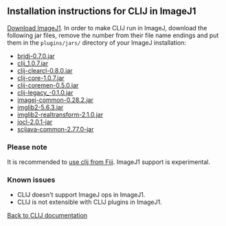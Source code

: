 ## Installation instructions for CLIJ in ImageJ1

[Download ImageJ1](https://imagej.nih.gov/ij/download.html). In order to make CLIJ run in ImageJ, download the following jar files, remove the number from their file name endings and put them in the `plugins/jars/` directory of your ImageJ installation:
* [bridj-0.7.0.jar](https://sites.imagej.net/clij/jars/bridj-0.7.0.jar-20181201213334)
* [clij_1.0.7.jar](https://github.com/clij/clij/releases/download/1.0.7/clij-core-1.0.7.jar)
* [clij-clearcl-0.8.0.jar](https://sites.imagej.net/clij/jars/clij-clearcl-0.8.0.jar-20190115231015)
* [clij-core-1.0.7.jar](https://github.com/clij/clij/releases/download/1.0.7/clij-core-1.0.7.jar)
* [clij-coremen-0.5.0.jar](https://sites.imagej.net/clij/jars/clij-coremem-0.5.0.jar-20190115231015)
* [clij-legacy_-0.1.0.jar](https://github.com/clij/clij-legacy/releases/download/0.1.0/clij-legacy_-0.1.0.jar)
* [imagej-common-0.28.2.jar](https://sites.imagej.net/Java-8/jars/imagej-common-0.28.2.jar-20190516211613)
* [imglib2-5.6.3.jar](https://sites.imagej.net/Java-8/jars/imglib2-5.6.3.jar-20181204141527)
* [imglib2-realtransform-2.1.0.jar](https://sites.imagej.net/Java-8/jars/imglib2-realtransform-2.1.0.jar-20181204141527)
* [jocl-2.0.1-jar](https://sites.imagej.net/clij/jars/jocl-2.0.1.jar-20181201212910)
* [scijava-common-2.77.0-jar](https://sites.imagej.net/Java-8/jars/scijava-common-2.76.1.jar-20181204141527)

### Please note
It is recommended to [use clij from Fiji](https://clij.github.io/clij-docs/installationInFiji). ImageJ1 support is experimental.

### Known issues
* CLIJ doesn't support ImageJ ops in ImageJ1.
* CLIJ is not extensible with CLIJ plugins in ImageJ1.

[Back to CLIJ documentation](https://clij.github.io/)
